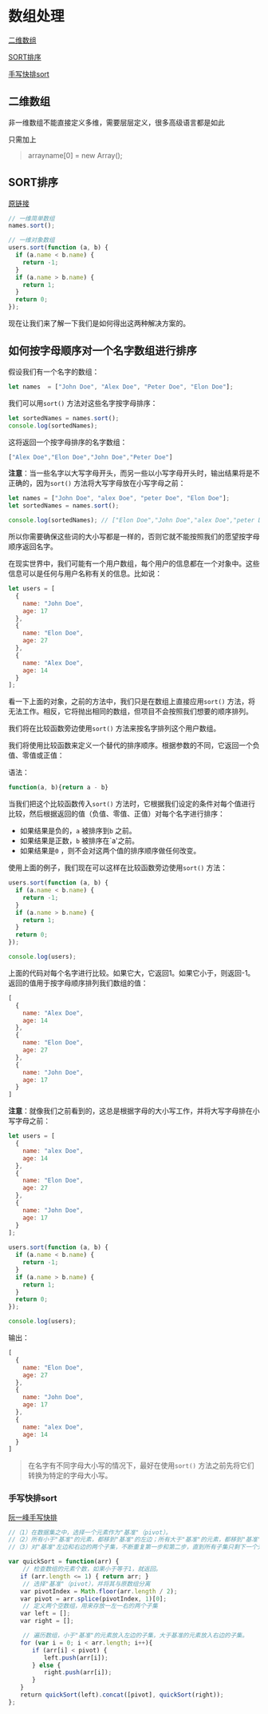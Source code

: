 # 数组处理

[二维数组](erwei)

[SORT排序](sort)

[手写快排sort](shouxie)



## <span id="erwei">二维数组</span>

非一维数组不能直接定义多维，需要层层定义，很多高级语言都是如此

只需加上

> arrayname[0] = new Array();



## <span id="sort">SORT排序</span>

<a href="https://juejin.cn/post/7129112563647774733" target="_blank">原链接</a>

```js
// 一维简单数组
names.sort();

// 一维对象数组
users.sort(function (a, b) {
  if (a.name < b.name) {
    return -1;
  }
  if (a.name > b.name) {
    return 1;
  }
  return 0;
});
```

现在让我们来了解一下我们是如何得出这两种解决方案的。

## 如何按字母顺序对一个名字数组进行排序

假设我们有一个名字的数组：

```js
let names  = ["John Doe", "Alex Doe", "Peter Doe", "Elon Doe"];
```

我们可以用`sort()` 方法对这些名字按字母排序：

```js
let sortedNames = names.sort();
console.log(sortedNames);
```

这将返回一个按字母排序的名字数组：

```js
["Alex Doe","Elon Doe","John Doe","Peter Doe"]
```

**注意**：当一些名字以大写字母开头，而另一些以小写字母开头时，输出结果将是不正确的，因为`sort()` 方法将大写字母放在小写字母之前：

```js
let names = ["John Doe", "alex Doe", "peter Doe", "Elon Doe"];
let sortedNames = names.sort();

console.log(sortedNames); // ["Elon Doe","John Doe","alex Doe","peter Doe"]
```

所以你需要确保这些词的大小写都是一样的，否则它就不能按照我们的愿望按字母顺序返回名字。

在现实世界中，我们可能有一个用户数组，每个用户的信息都在一个对象中。这些信息可以是任何与用户名称有关的信息。比如说：

```js
let users = [
  {
    name: "John Doe",
    age: 17
  },
  {
    name: "Elon Doe",
    age: 27
  },
  {
    name: "Alex Doe",
    age: 14
  }
];
```

看一下上面的对象，之前的方法中，我们只是在数组上直接应用`sort()` 方法，将无法工作。相反，它将抛出相同的数组，但项目不会按照我们想要的顺序排列。

我们将在比较函数旁边使用`sort()` 方法来按名字排列这个用户数组。

我们将使用比较函数来定义一个替代的排序顺序。根据参数的不同，它返回一个负值、零值或正值：

语法：

```js
function(a, b){return a - b}
```

当我们把这个比较函数传入`sort()` 方法时，它根据我们设定的条件对每个值进行比较，然后根据返回的值（负值、零值、正值）对每个名字进行排序：

- 如果结果是负的，`a` 被排序到`b` 之前。
- 如果结果是正数，`b` 被排序在`a'之前。
- 如果结果是`0` ，则不会对这两个值的排序顺序做任何改变。

使用上面的例子，我们现在可以这样在比较函数旁边使用`sort()` 方法：

```js
users.sort(function (a, b) {
  if (a.name < b.name) {
    return -1;
  }
  if (a.name > b.name) {
    return 1;
  }
  return 0;
});

console.log(users);

```

上面的代码对每个名字进行比较。如果它大，它返回1。如果它小于，则返回-1。返回的值用于按字母顺序排列我们数组的值：

```js
[
  {
    name: "Alex Doe",
    age: 14
  },
  {
    name: "Elon Doe",
    age: 27
  },
  {
    name: "John Doe",
    age: 17
  }
]

```

**注意**：就像我们之前看到的，这总是根据字母的大小写工作，并将大写字母排在小写字母之前：

```js
let users = [
  {
    name: "alex Doe",
    age: 14
  },
  {
    name: "Elon Doe",
    age: 27
  },
  {
    name: "John Doe",
    age: 17
  }
];
    
users.sort(function (a, b) {
  if (a.name < b.name) {
    return -1;
  }
  if (a.name > b.name) {
    return 1;
  }
  return 0;
});

console.log(users);

```

输出：

```js
[
  {
    name: "Elon Doe",
    age: 27
  },
  {
    name: "John Doe",
    age: 17
  },
  {
    name: "alex Doe",
    age: 14
  }
]

```

> 在名字有不同字母大小写的情况下，最好在使用`sort()` 方法之前先将它们转换为特定的字母大小写。



### <span id="shouxie">手写快排sort</span>

<a href="https://www.ruanyifeng.com/blog/2011/04/quicksort_in_javascript.html" target="_blank">阮一峰手写快排</a>

```js
//（1）在数据集之中，选择一个元素作为"基准"（pivot）。
//（2）所有小于"基准"的元素，都移到"基准"的左边；所有大于"基准"的元素，都移到"基准"的右边。
//（3）对"基准"左边和右边的两个子集，不断重复第一步和第二步，直到所有子集只剩下一个元素为止。

var quickSort = function(arr) {
    // 检查数组的元素个数，如果小于等于1，就返回。
　　if (arr.length <= 1) { return arr; }
    // 选择"基准"（pivot），并将其与原数组分离
　　var pivotIndex = Math.floor(arr.length / 2);
　　var pivot = arr.splice(pivotIndex, 1)[0];
    // 定义两个空数组，用来存放一左一右的两个子集
　　var left = [];
　　var right = [];

    // 遍历数组，小于"基准"的元素放入左边的子集，大于基准的元素放入右边的子集。
　　for (var i = 0; i < arr.length; i++){
　　　　if (arr[i] < pivot) {
　　　　　　left.push(arr[i]);
　　　　} else {
　　　　　　right.push(arr[i]);
　　　　}
　　}
　　return quickSort(left).concat([pivot], quickSort(right));
};
```

